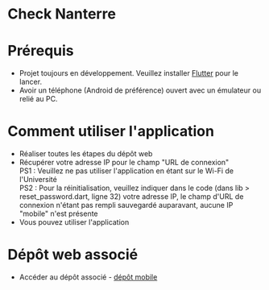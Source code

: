 # Check Nanterre 

# Prérequis
* Projet toujours en développement. Veuillez installer [Flutter](https://flutter.dev/docs/get-started/install) pour le lancer.
* Avoir un téléphone (Android de préférence) ouvert avec un émulateur ou relié au PC.

# Comment utiliser l'application

* Réaliser toutes les étapes du dépôt web
* Récupérer votre adresse IP pour le champ "URL de connexion"<br/>
PS1 : Veuillez ne pas utiliser l'application en étant sur le Wi-Fi de l'Université<br/>
PS2 : Pour la réinitialisation, veuillez indiquer dans le code (dans lib > reset_password.dart, ligne 32) votre adresse IP, le champ d'URL de connexion n'étant pas rempli sauvegardé auparavant, aucune IP "mobile" n'est présente
* Vous pouvez utiliser l'application

# Dépôt web associé

* Accéder au dépôt associé - [dépôt mobile](https://github.com/ChaudhryHaseeb/Check-Nanterre)
